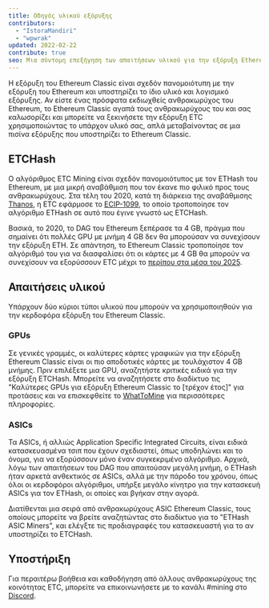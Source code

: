 ```yaml
---
title: Οδηγός υλικού εξόρυξης
contributors:
  - "IstoraMandiri"
  - "wpwrak"
updated: 2022-02-22
contribute: true
seo: Μια σύντομη επεξήγηση των απαιτήσεων υλικού για την εξόρυξη Ethereum Classic, που καλύπτει το ETHash έναντι του ETCHash, το SHA3, τις GPU και τις ASIC.
---
```


Η εξόρυξη του Ethereum Classic είναι σχεδόν πανομοιότυπη με την εξόρυξη του Ethereum και υποστηρίζει το ίδιο υλικό και λογισμικό εξόρυξης. Αν είστε ένας πρόσφατα εκδιωχθείς ανθρακωρύχος του Ethereum, το Ethereum Classic αγαπά τους ανθρακωρύχους του και σας καλωσορίζει και μπορείτε να ξεκινήσετε την εξόρυξη ETC χρησιμοποιώντας το υπάρχον υλικό σας, απλά μεταβαίνοντας σε μια πισίνα εξόρυξης [](/mining/pools) που υποστηρίζει το Ethereum Classic.

## ETCHash

Ο αλγόριθμος ETC Mining είναι σχεδόν πανομοιότυπος με τον ETHash του Ethereum, με μια μικρή αναβάθμιση που τον έκανε πιο φιλικό προς τους ανθρακωρύχους. Στα τέλη του 2020, κατά τη διάρκεια της αναβάθμισης [Thanos](/blog/2020-11-27-thanos-hard-fork-upgrade), η ETC εφάρμοσε το [ECIP-1099](https://ecips.ethereumclassic.org/ECIPs/ecip-1099), το οποίο τροποποίησε τον αλγόριθμο ETHash σε αυτό που έγινε γνωστό ως ETCHash.

Βασικά, το 2020, το DAG του Ethereum ξεπέρασε τα 4 GB, πράγμα που σημαίνει ότι πολλές GPU με μνήμη 4 GB δεν θα μπορούσαν να συνεχίσουν την εξόρυξη ETH. Σε απάντηση, το Ethereum Classic τροποποίησε τον αλγόριθμό του για να διασφαλίσει ότι οι κάρτες με 4 GB θα μπορούν να συνεχίσουν να εξορύσσουν ETC μέχρι το [περίπου στα μέσα του 2025](https://minerstat.com/dag-size-calculator).

## Απαιτήσεις υλικού

Υπάρχουν δύο κύριοι τύποι υλικού που μπορούν να χρησιμοποιηθούν για την κερδοφόρα εξόρυξη του Ethereum Classic.

### GPUs

Σε γενικές γραμμές, οι καλύτερες κάρτες γραφικών για την εξόρυξη Ethereum Classic είναι οι πιο αποδοτικές κάρτες με τουλάχιστον 4 GB μνήμης. Πριν επιλέξετε μια GPU, αναζητήστε κριτικές ειδικά για την εξόρυξη ETCHash. Μπορείτε να αναζητήσετε στο διαδίκτυο τις "Καλύτερες GPUs για εξόρυξη Ethereum Classic το [τρέχον έτος]" για προτάσεις και να επισκεφθείτε το [WhatToMine](https://whattomine.com/coins?e4g=true) για περισσότερες πληροφορίες.

### ASICs

Τα ASICs, ή αλλιώς Application Specific Integrated Circuits, είναι ειδικά κατασκευασμένα τσιπ που έχουν σχεδιαστεί, όπως υποδηλώνει και το όνομα, για να εξορύσσουν μόνο έναν συγκεκριμένο αλγόριθμο. Αρχικά, λόγω των απαιτήσεων του DAG που απαιτούσαν μεγάλη μνήμη, ο ETHash ήταν αρκετά ανθεκτικός σε ASICs, αλλά με την πάροδο του χρόνου, όπως όλοι οι κερδοφόροι αλγόριθμοι, υπήρξε μεγάλο κίνητρο για την κατασκευή ASICs για τον ETHash, οι οποίες και βγήκαν στην αγορά.

Διατίθενται μια σειρά από ανθρακωρύχους ASIC Ethereum Classic, τους οποίους μπορείτε να βρείτε αναζητώντας στο διαδίκτυο για το "ETHash ASIC Miners", και ελέγξτε τις προδιαγραφές του κατασκευαστή για το αν υποστηρίζει το ETCHash.

## Υποστήριξη

Για περαιτέρω βοήθεια και καθοδήγηση από άλλους ανθρακωρύχους της κοινότητας ETC, μπορείτε να επικοινωνήσετε με το κανάλι #mining στο [Discord](https://ethereumclassic.org/discord).
